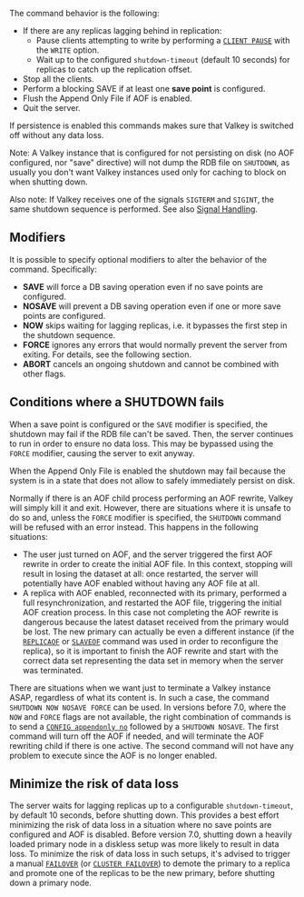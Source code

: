 The command behavior is the following:

* If there are any replicas lagging behind in replication:
  * Pause clients attempting to write by performing a [`CLIENT PAUSE`](client-pause.md) with the `WRITE` option.
  * Wait up to the configured `shutdown-timeout` (default 10 seconds) for replicas to catch up the replication offset.
* Stop all the clients.
* Perform a blocking SAVE if at least one **save point** is configured.
* Flush the Append Only File if AOF is enabled.
* Quit the server.

If persistence is enabled this commands makes sure that Valkey is switched off
without any data loss.

Note: A Valkey instance that is configured for not persisting on disk (no AOF
configured, nor "save" directive) will not dump the RDB file on `SHUTDOWN`, as
usually you don't want Valkey instances used only for caching to block on when
shutting down.

Also note: If Valkey receives one of the signals `SIGTERM` and `SIGINT`, the same shutdown sequence is performed.
See also [Signal Handling](../topics/signals.md).

## Modifiers

It is possible to specify optional modifiers to alter the behavior of the command.
Specifically:

* **SAVE** will force a DB saving operation even if no save points are configured.
* **NOSAVE** will prevent a DB saving operation even if one or more save points are configured.
* **NOW** skips waiting for lagging replicas, i.e. it bypasses the first step in the shutdown sequence.
* **FORCE** ignores any errors that would normally prevent the server from exiting.
  For details, see the following section.
* **ABORT** cancels an ongoing shutdown and cannot be combined with other flags.

## Conditions where a SHUTDOWN fails

When a save point is configured or the `SAVE` modifier is specified, the shutdown may fail if the RDB file can't be saved.
Then, the server continues to run in order to ensure no data loss.
This may be bypassed using the `FORCE` modifier, causing the server to exit anyway.

When the Append Only File is enabled the shutdown may fail because the
system is in a state that does not allow to safely immediately persist
on disk.

Normally if there is an AOF child process performing an AOF rewrite, Valkey
will simply kill it and exit.
However, there are situations where it is unsafe to do so and, unless the `FORCE` modifier is specified, the `SHUTDOWN` command will be refused with an error instead.
This happens in the following situations:

* The user just turned on AOF, and the server triggered the first AOF rewrite in order to create the initial AOF file. In this context, stopping will result in losing the dataset at all: once restarted, the server will potentially have AOF enabled without having any AOF file at all.
* A replica with AOF enabled, reconnected with its primary, performed a full resynchronization, and restarted the AOF file, triggering the initial AOF creation process. In this case not completing the AOF rewrite is dangerous because the latest dataset received from the primary would be lost. The new primary can actually be even a different instance (if the [`REPLICAOF`](replicaof.md) or [`SLAVEOF`](slaveof.md) command was used in order to reconfigure the replica), so it is important to finish the AOF rewrite and start with the correct data set representing the data set in memory when the server was terminated.

There are situations when we want just to terminate a Valkey instance ASAP, regardless of what its content is.
In such a case, the command `SHUTDOWN NOW NOSAVE FORCE` can be used.
In versions before 7.0, where the `NOW` and `FORCE` flags are not available, the right combination of commands is to send a [`CONFIG appendonly no`](config.md) followed by a `SHUTDOWN NOSAVE`.
The first command will turn off the AOF if needed, and will terminate the AOF rewriting child if there is one active.
The second command will not have any problem to execute since the AOF is no longer enabled.

## Minimize the risk of data loss

The server waits for lagging replicas up to a configurable `shutdown-timeout`, by default 10 seconds, before shutting down.
This provides a best effort minimizing the risk of data loss in a situation where no save points are configured and AOF is disabled.
Before version 7.0, shutting down a heavily loaded primary node in a diskless setup was more likely to result in data loss.
To minimize the risk of data loss in such setups, it's advised to trigger a manual [`FAILOVER`](failover.md) (or [`CLUSTER FAILOVER`](cluster-failover.md)) to demote the primary to a replica and promote one of the replicas to be the new primary, before shutting down a primary node.
